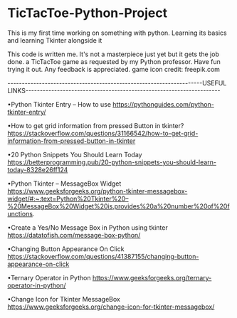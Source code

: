 # TicTacToe-Python-Project
This is my first time working on something with python. Learning its basics and learning Tkinter alongside it 

This code is written me. It's not a masterpiece just yet but it gets the job done. a TicTacToe game as requested by my Python professor.
Have fun trying it out.
Any feedback is appreciated. 
game icon credit: freepik.com 


--------------------------------------------------------------------USEFUL LINKS--------------------------------------------------------------------

•Python Tkinter Entry – How to use
  https://pythonguides.com/python-tkinter-entry/

•How to get grid information from pressed Button in tkinter?
  https://stackoverflow.com/questions/31166542/how-to-get-grid-information-from-pressed-button-in-tkinter

•20 Python Snippets You Should Learn Today
  https://betterprogramming.pub/20-python-snippets-you-should-learn-today-8328e26ff124

•Python Tkinter – MessageBox Widget
  https://www.geeksforgeeks.org/python-tkinter-messagebox-widget/#:~:text=Python%20Tkinter%20–%20MessageBox%20Widget%20is,provides%20a%20number%20of%20functions.

•Create a Yes/No Message Box in Python using tkinter
  https://datatofish.com/message-box-python/

•Changing Button Appearance On Click
  https://stackoverflow.com/questions/41387155/changing-button-appearance-on-click

•Ternary Operator in Python
  https://www.geeksforgeeks.org/ternary-operator-in-python/

•Change Icon for Tkinter MessageBox
  https://www.geeksforgeeks.org/change-icon-for-tkinter-messagebox/


